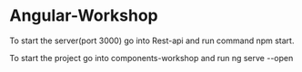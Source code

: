 # Angular-Workshop

To start the server(port 3000) go into Rest-api and run command npm start.

To start the project go into components-workshop and run ng serve --open
